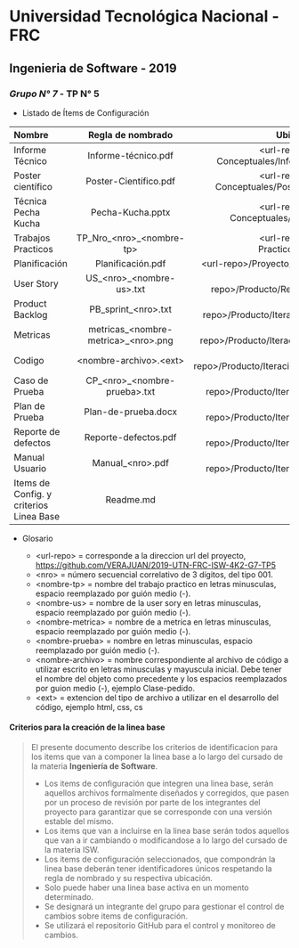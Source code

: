 # Universidad Tecnológica Nacional - FRC
## Ingenieria de Software - 2019
### *Grupo N° 7* - TP N° 5

* Listado de Ítems de Configuración

| Nombre  | Regla de nombrado  | Ubicación física |
| :------------ |:---------------:| -----:|
| Informe Técnico | Informe-técnico.pdf | \<url-repo\>/Trabajos Conceptuales/Informe Técnico |
| Poster científico | Poster-Científico.pdf | \<url-repo\>/Trabajos Conceptuales/Poster Científico |
| Técnica Pecha Kucha | Pecha-Kucha.pptx | \<url-repo\>/Trabajos Conceptuales/Pecha Kucha |
| Trabajos Practicos | TP_Nro_\<nro\>_\<nombre-tp\> | \<url-repo\>/Trabajos Practicos/Evaluables |
| Planificación | Planificación.pdf | \<url-repo\>/Proyecto/Planificación |
| User Story | US_\<nro\>_\<nombre-us\>.txt | \<url-repo\>/Producto/Requerimientos |
| Product Backlog | PB_sprint_\<nro\>.txt | \<url-repo\>/Producto/Iteracion/Backlog |
| Metricas | metricas_\<nombre-metrica\>_\<nro\>.png | \<url-repo\>/Producto/Iteracion/Metricas |
| Codigo | \<nombre-archivo\>.\<ext\> | \<url-repo\>/Producto/Iteracion/Desarrollo |
| Caso de Prueba | CP_\<nro\>_\<nombre-prueba\>.txt | \<url-repo\>/Producto/Iteracion/Testing |
| Plan de Prueba | Plan-de-prueba.docx | \<url-repo\>/Producto/Iteracion/Testing |
| Reporte de defectos | Reporte-defectos.pdf | \<url-repo\>/Producto/Iteracion/Testing |
| Manual Usuario | Manual_\<nro\>.pdf | \<url-repo\>/Producto/Iteracion/Manual |
| Items de Config. y criterios Linea Base | Readme.md | \<url-repo\>/ |


* Glosario

    * \<url-repo\> = corresponde a la direccion url del proyecto, https://github.com/VERAJUAN/2019-UTN-FRC-ISW-4K2-G7-TP5
    * \<nro\> = número secuencial correlativo de 3 dígitos, del tipo 001.
    * \<nombre-tp\> = nombre del trabajo practico en letras minusculas, espacio reemplazado por guión medio (-).
    * \<nombre-us\> = nombre de la user sory en letras minusculas, espacio reemplazado por guión medio (-).
    * \<nombre-metrica\> = nombre de a metrica en letras minusculas, espacio reemplazado por guión medio (-).
    * \<nombre-prueba\> = nombre en letras minusculas, espacio reemplazado por guión medio (-).
    * \<nombre-archivo\> = nombre correspondiente al archivo de código a utilizar escrito en letras minusculas y mayuscula inicial. Debe tener el nombre del objeto como precedente y los espacios reemplazados por guion medio (-), ejemplo Clase-pedido.
    * \<ext\> = extencion del tipo de archivo a utilizar en el desarrollo del código, ejemplo html, css, cs


#### Criterios para la creación de la linea base

>El presente documento describe los criterios de identificacion para los items que van a componer la linea base a lo largo del cursado de la materia **Ingeniería de Software**.
>
>* Los items de configuración que integren una linea base, serán aquellos archivos formalmente diseñados y corregidos, que pasen por un proceso de revisión por parte de los integrantes del proyecto para garantizar que se corresponde con una versión estable del mismo.
>* Los items que van a incluirse en la linea base serán todos aquellos que van a ir cambiando o modificandose a lo largo del cursado de la materia ISW.
>* Los items de configuración seleccionados, que compondrán la linea base deberán tener identificadores únicos respetando la regla de nombrado y su respectiva ubicación.
>* Solo puede haber una linea base activa en un momento determinado.
>* Se designará un integrante del grupo para gestionar el control de cambios sobre items de configuración.
>* Se utilizará el repositorio GitHub para el control y monitoreo de cambios.
	
